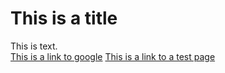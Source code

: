 # This is a title
This is text.  
[This is a link to google](https://google.com)
[This is a link to a test page](/test)
